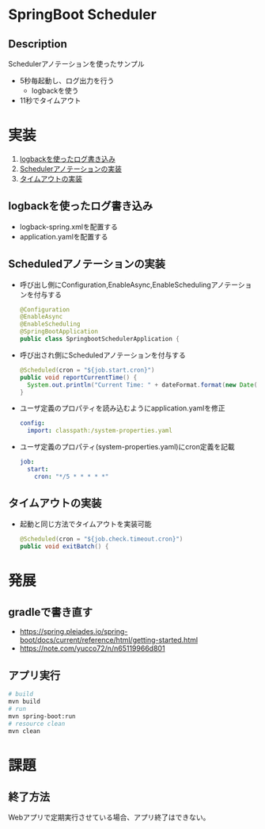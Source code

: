 # SpringBoot Scheduler

## Description
Schedulerアノテーションを使ったサンプル

- 5秒毎起動し、ログ出力を行う
  - logbackを使う
- 11秒でタイムアウト

# 実装
1. [logbackを使ったログ書き込み](#logbackを使ったログ書き込み)
1. [Schedulerアノテーションの実装](#schedulerアノテーションの実装)
1. [タイムアウトの実装](#タイムアウトの実装)

## logbackを使ったログ書き込み
- logback-spring.xmlを配置する
- application.yamlを配置する

## Scheduledアノテーションの実装
- 呼び出し側にConfiguration,EnableAsync,EnableSchedulingアノテーションを付与する
  ```java
  @Configuration
  @EnableAsync
  @EnableScheduling
  @SpringBootApplication
  public class SpringbootSchedulerApplication {
  ```
- 呼び出され側にScheduledアノテーションを付与する
  ```java
  @Scheduled(cron = "${job.start.cron}")
  public void reportCurrentTime() {
    System.out.println("Current Time: " + dateFormat.format(new Date()));
  }
  ```
- ユーザ定義のプロパティを読み込むようにapplication.yamlを修正
  ```yaml
  config:
    import: classpath:/system-properties.yaml
  ```
- ユーザ定義のプロパティ(system-properties.yaml)にcron定義を記載
  ```yaml
  job:
    start:
      cron: "*/5 * * * * *"  
  ```

## タイムアウトの実装
- 起動と同じ方法でタイムアウトを実装可能
  ```java
  @Scheduled(cron = "${job.check.timeout.cron}")
  public void exitBatch() {
  ```


# 発展
## gradleで書き直す
- https://spring.pleiades.io/spring-boot/docs/current/reference/html/getting-started.html
- https://note.com/yucco72/n/n65119966d801


## アプリ実行
```bash
# build
mvn build
# run
mvn spring-boot:run
# resource clean
mvn clean
```

# 課題
## 終了方法
Webアプリで定期実行させている場合、アプリ終了はできない。




